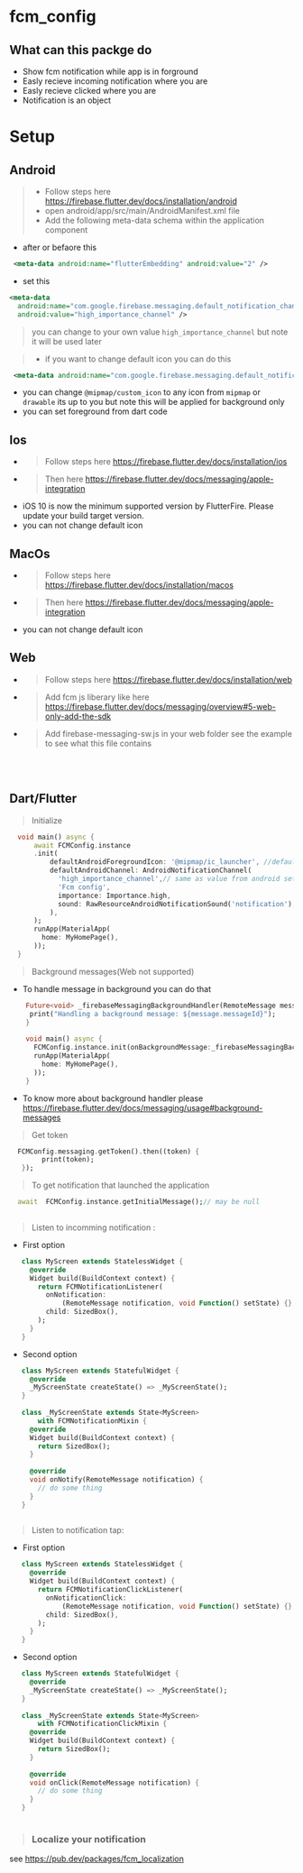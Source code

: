 # fcm_config

## What can this  packge do

* Show fcm notification while app is in forground
* Easly recieve incoming notification where you are
* Easly recieve clicked  where you are
* Notification is an object
# Setup

## Android

> - Follow steps here https://firebase.flutter.dev/docs/installation/android
> - open android/app/src/main/AndroidManifest.xml file
> - Add the following meta-data schema within the application component

* after or befaore this

```xml
 <meta-data android:name="flutterEmbedding" android:value="2" />
```

* set this

```xml
<meta-data
  android:name="com.google.firebase.messaging.default_notification_channel_id"
  android:value="high_importance_channel" /> 
```

> you can change to your own value `high_importance_channel` but note  it will be used later

> - if you want to change default icon you can do this

```xml
 <meta-data android:name="com.google.firebase.messaging.default_notification_icon" android:resource="@mipmap/custom_icon" />
```

* you can change `@mipmap/custom_icon` to any icon from `mipmap` or `drawable` its up to you but note this will be applied for background only
* you can set foreground from dart code

## Ios

* > Follow steps here https://firebase.flutter.dev/docs/installation/ios
* > Then  here https://firebase.flutter.dev/docs/messaging/apple-integration
* iOS 10 is now the minimum supported version by FlutterFire. Please update your build target version.
* you can not change default icon  

## MacOs

* > Follow steps here https://firebase.flutter.dev/docs/installation/macos
* > Then  here https://firebase.flutter.dev/docs/messaging/apple-integration
* you can not change default icon 

## Web

* > Follow steps here https://firebase.flutter.dev/docs/installation/web
* > Add fcm js liberary like here https://firebase.flutter.dev/docs/messaging/overview#5-web-only-add-the-sdk
* > Add firebase-messaging-sw.js in your web folder see the example to see what this file contains

<br/>
<br/>

## Dart/Flutter

> Initialize

```dart
  void main() async {
      await FCMConfig.instance
      .init(
          defaultAndroidForegroundIcon: '@mipmap/ic_launcher', //default is @mipmap/ic_launcher
          defaultAndroidChannel: AndroidNotificationChannel(
            'high_importance_channel',// same as value from android setup
            'Fcm config',
            importance: Importance.high,
            sound: RawResourceAndroidNotificationSound('notification'),
          ),
      );
      runApp(MaterialApp(
        home: MyHomePage(),
      ));
  }
```

> Background messages(Web not supported)

* To handle message in background you can do that

```dart
    Future<void> _firebaseMessagingBackgroundHandler(RemoteMessage message) async {
     print("Handling a background message: ${message.messageId}");
    }
      
    void main() async {
      FCMConfig.instance.init(onBackgroundMessage:_firebaseMessagingBackgroundHandler);
      runApp(MaterialApp(
        home: MyHomePage(),
      ));
    }
```

* To know more about background handler please https://firebase.flutter.dev/docs/messaging/usage#background-messages

> Get token

```dart
  FCMConfig.messaging.getToken().then((token) {
        print(token);
   });
 ```

> To get notification that launched the application 

```dart
  await  FCMConfig.instance.getInitialMessage();// may be null
 
```

> Listen to incomming notification :

*  First option
   

```dart
   class MyScreen extends StatelessWidget {
     @override
     Widget build(BuildContext context) {
       return FCMNotificationListener(
         onNotification:
             (RemoteMessage notification, void Function() setState) {},
         child: SizedBox(),
       );
     }
   }
   ```

* Second option

   

```dart
   class MyScreen extends StatefulWidget {
     @override
     _MyScreenState createState() => _MyScreenState();
   }
   
   class _MyScreenState extends State<MyScreen>
       with FCMNotificationMixin {
     @override
     Widget build(BuildContext context) {
       return SizedBox();
     }
   
     @override
     void onNotify(RemoteMessage notification) {
       // do some thing
     }
   }
   
   ```

> Listen to notification tap:

*  First option
   

```dart
   class MyScreen extends StatelessWidget {
     @override
     Widget build(BuildContext context) {
       return FCMNotificationClickListener(
         onNotificationClick:
             (RemoteMessage notification, void Function() setState) {},
         child: SizedBox(),
       );
     }
   }
   ```

* Second option

   

```dart
   class MyScreen extends StatefulWidget {
     @override
     _MyScreenState createState() => _MyScreenState();
   }
   
   class _MyScreenState extends State<MyScreen>
       with FCMNotificationClickMixin {
     @override
     Widget build(BuildContext context) {
       return SizedBox();
     }
   
     @override
     void onClick(RemoteMessage notification) {
       // do some thing
     }
   }
   
   ```

> ### Localize your notification

 see  https://pub.dev/packages/fcm_localization
